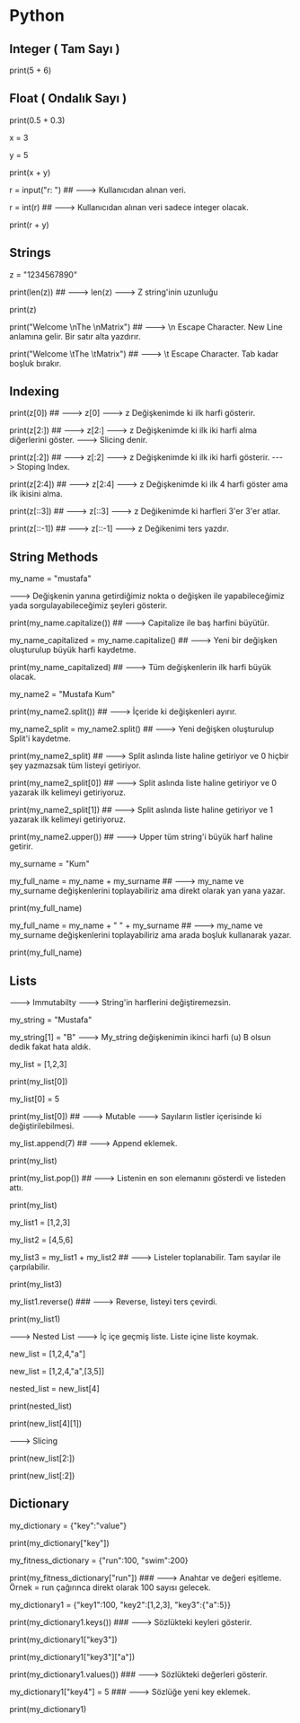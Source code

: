 # Python

## Integer ( Tam Sayı )
print(5 + 6)

## Float ( Ondalık Sayı )
print(0.5 + 0.3)

x = 3

y = 5

print(x + y)


r = input("r: ") ## ---> Kullanıcıdan alınan veri. 

r = int(r) ## ---> Kullanıcıdan alınan veri sadece integer olacak.

print(r + y)

## Strings

z = "1234567890"

print(len(z)) ## ---> len(z) ---> Z string'inin uzunluğu

print(z)

print("Welcome \nThe \nMatrix") ## ---> \n Escape Character. New Line anlamına gelir. Bir satır alta yazdırır.

print("Welcome \tThe \tMatrix")  ## ---> \t Escape Character. Tab kadar boşluk bırakır.

## Indexing

print(z[0]) ## ---> z[0] ---> z Değişkenimde ki ilk harfi gösterir.

print(z[2:]) ## ---> z[2:] ---> z Değişkenimde ki ilk iki harfi alma diğerlerini göster. ---> Slicing denir.

print(z[:2]) ## ---> z[:2] ---> z Değişkenimde ki ilk iki harfi gösterir. ---> Stoping Index.

print(z[2:4]) ## ---> z[2:4] ---> z Değişkenimde ki ilk 4 harfi göster ama ilk ikisini alma.

print(z[::3]) ## ---> z[::3] ---> z Değikenimde ki harfleri 3'er 3'er atlar.

print(z[::-1]) ## ---> z[::-1] ---> z Değikenimi ters yazdır.

## String Methods

my_name = "mustafa"

---> Değişkenin yanına getirdiğimiz nokta o değişken ile yapabileceğimiz yada sorgulayabileceğimiz şeyleri gösterir.

print(my_name.capitalize()) ## ---> Capitalize ile baş harfini büyütür.

my_name_capitalized = my_name.capitalize() ## ---> Yeni bir değişken oluşturulup büyük harfi kaydetme.

print(my_name_capitalized) ## ---> Tüm değişkenlerin ilk harfi büyük olacak.

my_name2 = "Mustafa Kum"

print(my_name2.split()) ## ---> İçeride ki değişkenleri ayırır.

my_name2_split = my_name2.split() ## ---> Yeni değişken oluşturulup Split'i kaydetme.

print(my_name2_split) ## ---> Split aslında liste haline getiriyor ve 0 hiçbir şey yazmazsak tüm listeyi getiriyor. 

print(my_name2_split[0]) ## ---> Split aslında liste haline getiriyor ve 0 yazarak ilk kelimeyi getiriyoruz.

print(my_name2_split[1]) ## ---> Split aslında liste haline getiriyor ve 1 yazarak ilk kelimeyi getiriyoruz.

print(my_name2.upper()) ## ---> Upper tüm string'i büyük harf haline getirir.

my_surname = "Kum"

my_full_name  = my_name + my_surname ## ---> my_name ve my_surname değişkenlerini toplayabiliriz ama direkt olarak yan yana yazar.

print(my_full_name)

my_full_name = my_name + " " + my_surname ## ---> my_name ve my_surname değişkenlerini toplayabiliriz ama arada boşluk kullanarak yazar.

print(my_full_name)

## Lists

---> Immutabilty ---> String'in harflerini değiştiremezsin.

my_string = "Mustafa"

my_string[1] = "B" ---> My_string değişkenimin ikinci harfi (u) B olsun dedik fakat hata aldık.

my_list = [1,2,3]

print(my_list[0])

my_list[0] = 5

print(my_list[0]) ## ---> Mutable ---> Sayıların listler içerisinde ki değiştirilebilmesi.

my_list.append(7) ## ---> Append eklemek.

print(my_list)

print(my_list.pop()) ## ---> Listenin en son elemanını gösterdi ve listeden attı.

print(my_list)

my_list1 = [1,2,3]

my_list2 = [4,5,6]

my_list3 = my_list1 + my_list2 ## ---> Listeler toplanabilir. Tam sayılar ile çarpılabilir.

print(my_list3)

my_list1.reverse() ### ---> Reverse, listeyi ters çevirdi.

print(my_list1)

---> Nested List ---> İç içe geçmiş liste. Liste içine liste koymak. 

new_list = [1,2,4,"a"]

new_list = [1,2,4,"a",[3,5]]

nested_list = new_list[4]

print(nested_list)

print(new_list[4][1])

---> Slicing

print(new_list[2:])

print(new_list[:2])

## Dictionary

my_dictionary = {"key":"value"}

print(my_dictionary["key"])

my_fitness_dictionary = {"run":100, "swim":200}

print(my_fitness_dictionary["run"]) ### ---> Anahtar ve değeri eşitleme. Örnek = run çağırınca direkt olarak 100 sayısı gelecek.

my_dictionary1 = {"key1":100, "key2":[1,2,3], "key3":{"a":5}}

print(my_dictionary1.keys()) ### ---> Sözlükteki keyleri gösterir.

print(my_dictionary1["key3"])

print(my_dictionary1["key3"]["a"])

print(my_dictionary1.values()) ### ---> Sözlükteki değerleri gösterir.

my_dictionary1["key4"] = 5 ### ---> Sözlüğe yeni key eklemek.

print(my_dictionary1)
